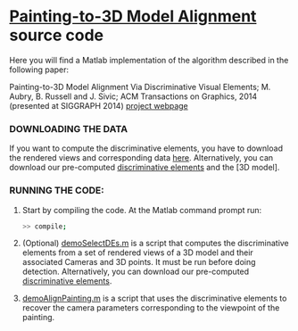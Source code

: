 [Painting-to-3D Model Alignment](http://www.di.ens.fr/willow/research/painting_to_3d/) source code
============
Here you will find a Matlab implementation of the algorithm described
in the following paper:

Painting-to-3D Model Alignment Via Discriminative Visual Elements; M. Aubry, B. Russell and J. Sivic; ACM Transactions on Graphics, 2014 (presented at SIGGRAPH 2014)
[project webpage](http://www.di.ens.fr/willow/research/painting_to_3d/)

### DOWNLOADING THE DATA

If you want to compute the discriminative elements, you have to download the rendered views and corresponding data [here]().
Alternatively, you can download our pre-computed [discriminative elements](http://www.di.ens.fr/willow/research/paintingTo3D/data/DEs_basilica.tar) and the [3D model].

### RUNNING THE CODE:

1. Start by compiling the code.  At the Matlab command prompt run:

   ``` sh
   >> compile;
   ```

2. (Optional) [demoSelectDEs.m](https://github.com/mathieuaubry/paintingTo3D/blob/master/demoSelectDEs.m) is a script that computes the discriminative elements from a set of rendered views of a 3D model and their associated Cameras and 3D points. It must be run before doing detection. 
Alternatively, you can download our pre-computed [discriminative elements](http://www.di.ens.fr/willow/research/paintingTo3D/data/DEs_basilica.tar).

3. [demoAlignPainting.m](https://github.com/mathieuaubry/paintingTo3D/blob/master/demoAlignPaintings.m) is a script that uses the discriminative elements to recover the camera parameters corresponding to the viewpoint of the painting.
